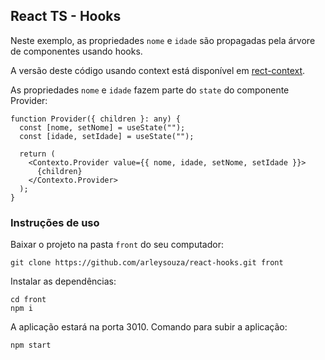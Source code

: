 ## React TS - Hooks

Neste exemplo, as propriedades `nome` e `idade` são propagadas pela árvore de componentes usando hooks.

A versão deste código usando context está disponível em [rect-context](https://github.com/arleysouza/react-context).

As propriedades `nome` e `idade` fazem parte do `state` do componente Provider:
```
function Provider({ children }: any) {
  const [nome, setNome] = useState("");
  const [idade, setIdade] = useState("");

  return (
    <Contexto.Provider value={{ nome, idade, setNome, setIdade }}>
      {children}
    </Contexto.Provider>
  );
}
```


### Instruções de uso

Baixar o projeto na pasta `front` do seu computador:
```
git clone https://github.com/arleysouza/react-hooks.git front
```
Instalar as dependências:
```
cd front
npm i
```
A aplicação estará na porta 3010. Comando para subir a aplicação:
```
npm start
```
